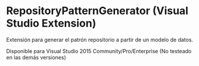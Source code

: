 # RepositoryPatternGenerator (Visual Studio Extension)
Extensión para generar el patrón repositorio a partir de un modelo de datos.

Disponible para Visual Studio 2015 Community/Pro/Enterprise (No testeado en las demás versiones)
